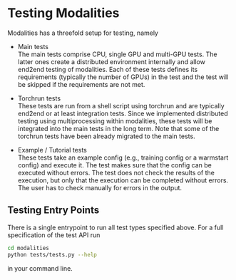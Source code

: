 # Testing Modalities

Modalities has a threefold setup for testing, namely

* Main tests <br> 
The main tests comprise CPU, single GPU and multi-GPU tests. The latter ones create a distributed environment internally and allow end2end testing of modalities. 
Each of these tests defines its requirements (typically the number of GPUs) in the test and the test will be skipped if the requirements are not met.

* Torchrun tests <br>
These tests are run from a shell script using torchrun and are typically end2end or at least integration tests. Since we implemented distributed testing using multiprocessing within modalities, these tests will be integrated into the main tests in the long term. Note that some of the torchrun tests have been already migrated to the main tests. 

* Example / Tutorial tests <br>
These tests take an example config (e.g., training config or a warmstart config) and execute it. The test makes sure that the config can be executed without errors. The test does not check the results of the execution, but only that the execution can be completed without errors. The user has to check manually for errors in the output.

## Testing Entry Points
There is a single entrypoint to run all test types specified above. 
For a full specification of the test API run

```bash
cd modalities
python tests/tests.py --help
```

in your command line. 

